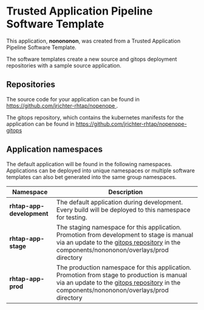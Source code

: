 # Trusted Application Pipeline Software Template

This application, **nonononon**, was created from a Trusted Application Pipeline Software Template.

The software templates create a new source and gitops deployment repositories with a sample source application. 

## Repositories

The source code for your application can be found in [https://github.com/jrichter-rhtap/nopenope ](https://github.com/jrichter-rhtap/nopenope ).
 
The gitops repository, which contains the kubernetes manifests for the application can be found in 
[https://github.com/jrichter-rhtap/nopenope-gitops ](https://github.com/jrichter-rhtap/nopenope-gitops ) 

## Application namespaces 

The default application will be found in the following namespaces. Applications can be deployed into unique namespaces or multiple software templates can also bet generated into the same group namespaces.  

|  Namespace   |  Description   |  
| -------- | -------- |   
| **rhtap-app-development** | The default application during development. Every build will be deployed to this namespace for testing. | 
| **rhtap-app-stage** | The staging namespace for this application. Promotion from development to stage is manual via an update to the [gitops repository](https://github.com/jrichter-rhtap/nopenope-gitops ) in the components/nonononon/overlays/prod directory |  
| **rhtap-app-prod** | The production namespace for this application. Promotion from stage to production is manual via an update to the [gitops repository](https://github.com/jrichter-rhtap/nopenope-gitops ) in the components/nonononon/overlays/prod directory | 